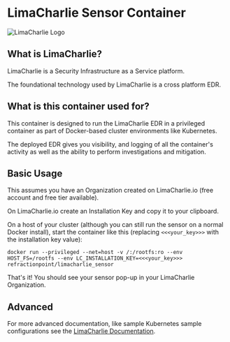 # LimaCharlie Sensor Container

![LimaCharlie Logo](https://storage.googleapis.com/limacharlie-io/logo_glitch.gif)

## What is LimaCharlie?
LimaCharlie is a Security Infrastructure as a Service platform.

The foundational technology used by LimaCharlie is a cross platform EDR.

## What is this container used for?

This container is designed to run the LimaCharlie EDR in a privileged
container as part of Docker-based cluster environments like Kubernetes.

The deployed EDR gives you visibility, and logging of all the container's activity
as well as the ability to perform investigations and mitigation.

## Basic Usage

This assumes you have an Organization created on LimaCharlie.io (free account and free tier available).

On LimaCharlie.io create an Installation Key and copy it to your clipboard.

On a host of your cluster (although you can still run the sensor on a normal Docker install), start
the container like this (replacing `<<<your_key>>>` with the installation key value):

```
docker run --privileged --net=host -v /:/rootfs:ro --env HOST_FS=/rootfs --env LC_INSTALLATION_KEY=<<<your_key>>> refractionpoint/limacharlie_sensor
```

That's it! You should see your sensor pop-up in your LimaCharlie Organization.

## Advanced

For more advanced documentation, like sample Kubernetes sample configurations
see the [LimaCharlie Documentation](https://doc.limacharlie.io).